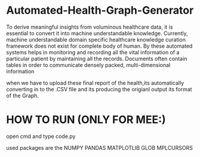 # Automated-Health-Graph-Generator

To derive meaningful insights from voluminous healthcare data, it is essential to convert it into machine understandable knowledge. Currently, machine understandable domain specific healthcare knowledge curation framework does not exist for complete body of human. By these automated systems helps in monitoring and recording all the vital information of a particular patient by maintaining all the records. Documents often contain tables in order to communicate densely packed, multi-dimensional information

when we have to upload these final report of the health,its automatically converting in to the .CSV file and its producing the origianl output its format of the Graph.

# HOW TO RUN (ONLY FOR MEE:)

open cmd and type code.py

used packages are the 
NUMPY
PANDAS
MATPLOTLIB
GLOB
MPLCURSORS
